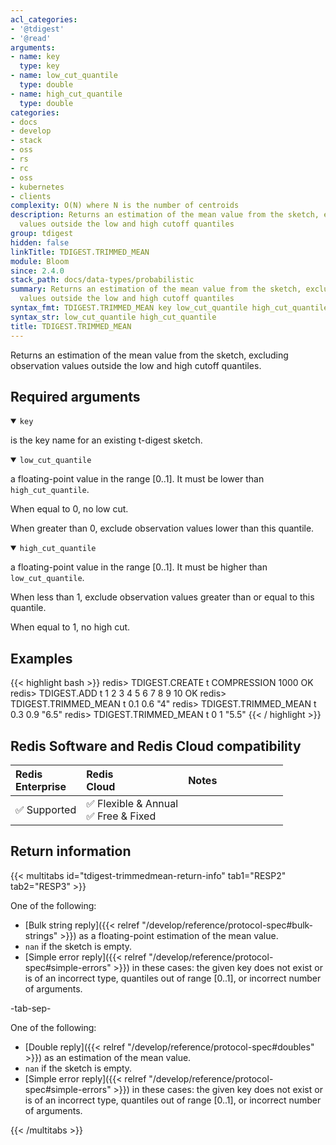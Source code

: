 ```yaml
---
acl_categories:
- '@tdigest'
- '@read'
arguments:
- name: key
  type: key
- name: low_cut_quantile
  type: double
- name: high_cut_quantile
  type: double
categories:
- docs
- develop
- stack
- oss
- rs
- rc
- oss
- kubernetes
- clients
complexity: O(N) where N is the number of centroids
description: Returns an estimation of the mean value from the sketch, excluding observation
  values outside the low and high cutoff quantiles
group: tdigest
hidden: false
linkTitle: TDIGEST.TRIMMED_MEAN
module: Bloom
since: 2.4.0
stack_path: docs/data-types/probabilistic
summary: Returns an estimation of the mean value from the sketch, excluding observation
  values outside the low and high cutoff quantiles
syntax_fmt: TDIGEST.TRIMMED_MEAN key low_cut_quantile high_cut_quantile
syntax_str: low_cut_quantile high_cut_quantile
title: TDIGEST.TRIMMED_MEAN
---
```

Returns an estimation of the mean value from the sketch, excluding observation values outside the low and high cutoff quantiles.

## Required arguments

<details open><summary><code>key</code></summary> 

is the key name for an existing t-digest sketch.
</details>

<details open><summary><code>low_cut_quantile</code></summary> 
  
a floating-point value in the range [0..1]. It must be lower than `high_cut_quantile`.
  
When equal to 0, no low cut.
  
When greater than 0, exclude observation values lower than this quantile.
</details>

<details open><summary><code>high_cut_quantile</code></summary> 
  
a floating-point value in the range [0..1]. It must be higher than `low_cut_quantile`.
  
When less than 1, exclude observation values greater than or equal to this quantile.

When equal to 1, no high cut.
</details>

## Examples

{{< highlight bash >}}
redis> TDIGEST.CREATE t COMPRESSION 1000
OK
redis> TDIGEST.ADD t 1 2 3 4 5 6 7 8 9 10
OK
redis> TDIGEST.TRIMMED_MEAN t 0.1 0.6
"4"
redis> TDIGEST.TRIMMED_MEAN t 0.3 0.9
"6.5"
redis> TDIGEST.TRIMMED_MEAN t 0 1
"5.5"
{{< / highlight >}}

## Redis Software and Redis Cloud compatibility

| Redis<br />Enterprise | Redis<br />Cloud | <span style="min-width: 9em; display: table-cell">Notes</span> |
|:----------------------|:-----------------|:------|
| <span title="Supported">&#x2705; Supported</span><br /> | <span title="Supported">&#x2705; Flexible & Annual</span><br /><span title="Supported">&#x2705; Free & Fixed</nobr></span> |  |


## Return information

{{< multitabs id="tdigest-trimmedmean-return-info" 
    tab1="RESP2" 
    tab2="RESP3" >}}

One of the following:

* [Bulk string reply]({{< relref "/develop/reference/protocol-spec#bulk-strings" >}}) as a floating-point estimation of the mean value.
* `nan` if the sketch is empty.
* [Simple error reply]({{< relref "/develop/reference/protocol-spec#simple-errors" >}}) in these cases: the given key does not exist or is of an incorrect type, quantiles out of range [0..1], or incorrect number of arguments.

-tab-sep-

One of the following:

* [Double reply]({{< relref "/develop/reference/protocol-spec#doubles" >}}) as an estimation of the mean value.
* `nan` if the sketch is empty.
* [Simple error reply]({{< relref "/develop/reference/protocol-spec#simple-errors" >}}) in these cases: the given key does not exist or is of an incorrect type, quantiles out of range [0..1], or incorrect number of arguments.

{{< /multitabs >}}